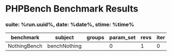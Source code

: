 PHPBench Benchmark Results
==========================

### suite: %run.uuid%, date: %date%, stime: %time%

benchmark | subject | groups | param_set | revs | iter | mem_peak | time_rev | comp_z_value | comp_deviation
 --- | --- | --- | --- | --- | --- | --- | --- | --- | --- 
NothingBench | benchNothing |  | 0 | 1 | 0 | 100b | 10.000μs | 0.00σ | 0.00%
